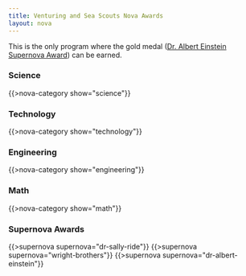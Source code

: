 ```yaml
---
title: Venturing and Sea Scouts Nova Awards
layout: nova
---
```


This is the only program where the gold medal ([Dr. Albert Einstein Supernova Award](../dr-albert-einstein/)) can be earned.

### Science

{{>nova-category show="science"}}

### Technology

{{>nova-category show="technology"}}

### Engineering

{{>nova-category show="engineering"}}

### Math

{{>nova-category show="math"}}

### Supernova Awards

<div class="D(f) Jc(se) Fxd(c)--m">

{{>supernova supernova="dr-sally-ride"}}
{{>supernova supernova="wright-brothers"}}
{{>supernova supernova="dr-albert-einstein"}}

</div>

